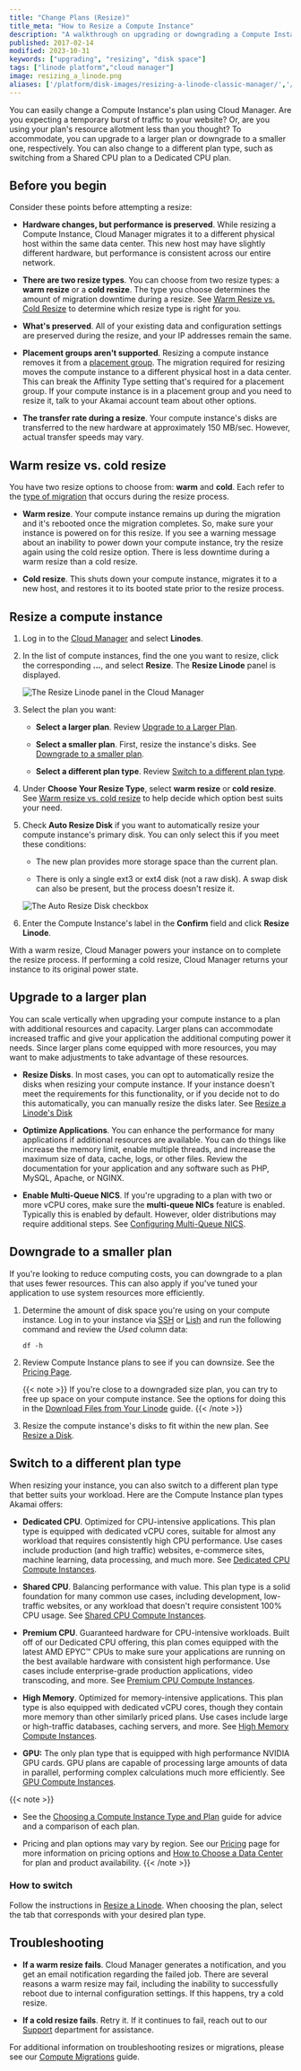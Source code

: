 ```yaml
---
title: "Change Plans (Resize)"
title_meta: "How to Resize a Compute Instance"
description: "A walkthrough on upgrading or downgrading a Compute Instance's plan, including switching to a different plan type."
published: 2017-02-14
modified: 2023-10-31
keywords: ["upgrading", "resizing", "disk space"]
tags: ["linode platform","cloud manager"]
image: resizing_a_linode.png
aliases: ['/platform/disk-images/resizing-a-linode-classic-manager/','/resizing/','/platform/disk-images/resizing-a-linode/','/migrate-to-linode/disk-images/resizing-a-linode/','/guides/resizing-a-linode/']
---
```


You can easily change a Compute Instance's plan using Cloud Manager. Are you expecting a temporary burst of traffic to your website? Or, are you using your plan's resource allotment less than you thought? To accommodate, you can upgrade to a larger plan or downgrade to a smaller one, respectively. You can also change to a different plan type, such as switching from a Shared CPU plan to a Dedicated CPU plan.

## Before you begin

Consider these points before attempting a resize:

- **Hardware changes, but performance is preserved**. While resizing a Compute Instance, Cloud Manager migrates it to a different physical host within the same data center. This new host may have slightly different hardware, but performance is consistent across our entire network.

- **There are two resize types**. You can choose from two resize types: a **warm resize** or a **cold resize**. The type you choose determines the amount of migration downtime during a resize. See [Warm Resize vs. Cold Resize](#warm-resize-vs-cold-resize) to determine which resize type is right for you.

- **What's preserved**. All of your existing data and configuration settings are preserved during the resize, and your IP addresses remain the same.

- **Placement groups aren't supported**. Resizing a compute instance removes it from a [placement group](/docs/products/compute/compute-instances/guides/placement-groups/). The migration required for resizing moves the compute instance to a different physical host in a data center. This can break the Affinity Type setting that's required for a placement group. If your compute instance is in a placement group and you need to resize it, talk to your Akamai account team about other options.

- **The transfer rate during a resize**. Your compute instance's disks are transferred to the new hardware at approximately 150 MB/sec. However, actual transfer speeds may vary.

## Warm resize vs. cold resize

You have two resize options to choose from: **warm** and **cold**. Each refer to the [type of migration](/docs/products/compute/compute-instances/guides/compute-migrations/) that occurs during the resize process.

- **Warm resize**. Your compute instance remains up during the migration and it's rebooted once the migration completes. So, make sure your instance is powered on for this resize. If you see a warning message about an inability to power down your compute instance, try the resize again using the cold resize option. There is less downtime during a warm resize than a cold resize.

- **Cold resize**. This shuts down your compute instance, migrates it to a new host, and restores it to its booted state prior to the resize process.

## Resize a compute instance

1.  Log in to the [Cloud Manager](https://cloud.linode.com) and select **Linodes**.

2.  In the list of compute instances, find the one you want to resize, click the corresponding **...**, and select **Resize**. The **Resize Linode** panel is displayed.

    ![The Resize Linode panel in the Cloud Manager](resize-linode-plan.jpg)

3.  Select the plan you want:

    -  **Select a larger plan**. Review [Upgrade to a Larger Plan](#upgrading-to-a-larger-plan).

    -  **Select a smaller plan**. First, resize the instance's disks. See [Downgrade to a smaller plan](#downgrading-to-a-smaller-plan).

    -  **Select a different plan type**. Review [Switch to a different plan type](#switching-to-a-different-plan-type).

4. Under **Choose Your Resize Type**, select **warm resize** or **cold resize**. See [Warm resize vs. cold resize](#warm-resize-vs-cold-resize) to help decide which option best suits your need.

5.  Check **Auto Resize Disk** if you want to automatically resize your compute instance's primary disk. You can only select this if you meet these conditions:

    - The new plan provides more storage space than the current plan.

    - There is only a single ext3 or ext4 disk (not a raw disk). A swap disk can also be present, but the process doesn't resize it.

    ![The Auto Resize Disk checkbox](auto-resize-disk.png)

6.  Enter the Compute Instance's label in the **Confirm** field and click **Resize Linode**.

With a warm resize, Cloud Manager powers your instance on to complete the resize process. If performing a cold resize, Cloud Manager returns your instance to its original power state.

## Upgrade to a larger plan

You can scale vertically when upgrading your compute instance to a plan with additional resources and capacity. Larger plans can accommodate increased traffic and give your application the additional computing power it needs. Since larger plans come equipped with more resources, you may want to make adjustments to take advantage of these resources.

- **Resize Disks**. In most cases, you can opt to automatically resize the disks when resizing your compute instance. If your instance doesn't meet the requirements for this functionality, or if you decide not to do this automatically, you can manually resize the disks later. See [Resize a Linode's Disk](/docs/products/compute/compute-instances/guides/disks-and-storage/)

- **Optimize Applications**. You can enhance the performance for many applications if additional resources are available. You can do things like increase the memory limit, enable multiple threads, and increase the maximum size of data, cache, logs, or other files. Review the documentation for your application and any software such as PHP, MySQL, Apache, or NGINX.

- **Enable Multi-Queue NICS**. If you're upgrading to a plan with two or more vCPU cores, make sure the **multi-queue NICs** feature is enabled. Typically this is enabled by default. However, older distributions may require additional steps. See [Configuring Multi-Queue NICS](/docs/products/compute/compute-instances/guides/multiqueue-nic/).

## Downgrade to a smaller plan

If you're looking to reduce computing costs, you can downgrade to a plan that uses fewer resources. This can also apply if you've tuned your application to use system resources more efficiently.

1. Determine the amount of disk space you're using on your compute instance. Log in to your instance via [SSH](/docs/guides/connect-to-server-over-ssh/) or [Lish](/docs/products/compute/compute-instances/guides/lish/) and run the following command and review the *Used* column data:

    ```command
    df -h
    ```

2. Review Compute Instance plans to see if you can downsize. See the [Pricing Page](https://www.linode.com/pricing/).

   {{< note >}}
   If you're close to a downgraded size plan, you can try to free up space on your compute instance. See the options for doing this in the [Download Files from Your Linode](/docs/guides/download-files-from-a-compute-instance/) guide.
   {{< /note >}}

3.  Resize the compute instance's disks to fit within the new plan. See [Resize a Disk](/docs/products/compute/compute-instances/guides/disks-and-storage/).

## Switch to a different plan type

When resizing your instance, you can also switch to a different plan type that better suits your workload. Here are the Compute Instance plan types Akamai offers:

- **Dedicated CPU**. Optimized for CPU-intensive applications. This plan type is equipped with dedicated vCPU cores, suitable for almost any workload that requires consistently high CPU performance. Use cases include production (and high traffic) websites, e-commerce sites, machine learning, data processing, and much more. See [Dedicated CPU Compute Instances](https://www.linode.com/products/dedicated-cpu/).

- **Shared CPU**. Balancing performance with value. This plan type is a solid foundation for many common use cases, including development, low-traffic websites, or any workload that doesn't require consistent 100% CPU usage. See [Shared CPU Compute Instances](https://www.linode.com/products/shared/).

- **Premium CPU**. Guaranteed hardware for CPU-intensive workloads. Built off of our Dedicated CPU offering, this plan comes equipped with the latest AMD EPYC™ CPUs to make sure your applications are running on the best available hardware with consistent high performance. Use cases include enterprise-grade production applications, video transcoding, and more. See [Premium CPU Compute Instances](https://www.linode.com/products/premium-cpu/).

- **High Memory**. Optimized for memory-intensive applications. This plan type is also equipped with dedicated vCPU cores, though they contain more memory than other similarly priced plans. Use cases include large or high-traffic databases, caching servers, and more. See [High Memory Compute Instances](https://www.linode.com/products/high-memory/).

- **GPU:** The only plan type that is equipped with high performance NVIDIA GPU cards. GPU plans are capable of processing large amounts of data in parallel, performing complex calculations much more efficiently. See [GPU Compute Instances](https://www.linode.com/products/gpu/).

{{< note >}}
- See the [Choosing a Compute Instance Type and Plan](/docs/products/compute/compute-instances/plans/choosing-a-plan/) guide for advice and a comparison of each plan.

- Pricing and plan options may vary by region. See our [Pricing](https://www.linode.com/pricing/) page for more information on pricing options and [How to Choose a Data Center](/docs/products/platform/get-started/guides/choose-a-data-center/#product-availability) for plan and product availability.
{{< /note >}}

### How to switch

Follow the instructions in [Resize a Linode](#resizing-a-linode). When choosing the plan, select the tab that corresponds with your desired plan type.

## Troubleshooting

- **If a warm resize fails**. Cloud Manager generates a notification, and you get an email notification regarding the failed job. There are several reasons a warm resize may fail, including the inability to successfully reboot due to internal configuration settings. If this happens, try a cold resize.

- **If a cold resize fails**. Retry it. If it continues to fail, reach out to our [Support](/docs/products/platform/get-started/guides/support/) department for assistance.

For additional information on troubleshooting resizes or migrations, please see our [Compute Migrations](/docs/products/compute/compute-instances/guides/compute-migrations/) guide.
